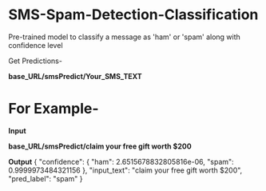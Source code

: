 # SMS-Spam-Detection-Classification
Pre-trained model to classify a message as 'ham' or 'spam' along with confidence level

Get Predictions-

**base_URL/smsPredict/Your_SMS_TEXT**

# For Example-

**Input**

**base_URL/smsPredict/claim your free gift worth $200**

**Output**
{
  "confidence": {
    "ham": 2.6515678832805816e-06,
    "spam": 0.9999973484321156
  },
  "input_text": "claim your free gift worth $200",
  "pred_label": "spam"
}
